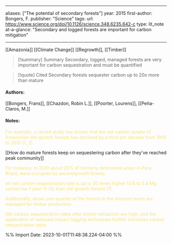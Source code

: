   
---
aliases: ["The potential of secondary forests"] 
year: 2015 
first-author: Bongers, F.
publisher: "Science" 
tags:
url: https://www.science.org/doi/10.1126/science.348.6235.642-c 
type: lit_note
at-a-glance: "Secondary and logged forests are important for carbon mitigation"

--- 
[[Amazonia]] [[Climate Change]] [[Regrowth]], [[Timber]]

>[!summary] Summary
>Secondary, logged, managed forests are very important for carbon sequestration and must be quantified

>[!quote] Cited
>Secondary forests sequester carbon up to 20x more than mature

#### Authors:
[[Bongers, Frans]], [[Chazdon, Robin L.]], [[Poorter, Lourens]], [[Peña-Claros, M.]]
#### Notes:
<p>  <span style="color: #F9E076">For example, a recent study has shown that the net carbon uptake of Amazonian old-growth forests has declined by a third per decade from 1990 to 2010 (1, 2)</span>  </p> 
[[How do mature forests keep on sequestering carbon after they've reached peak community]]

<p>  <span style="color: #F9E076">For instance, in 2010 about 25% of formerly deforested areas in Para, Brazil, were occupied by secondgrowth forests.</span>  </p> <p>  <span style="color: #F9E076">eir net carbon sequestration rate is up to 20 times higher (4.6 to 5.8 Mg carbon ha–1 year–1) (3) than old-growth forests (1).</span>  </p> <p>  <span style="color: #F9E076">Additionally, about one-quarter of the forests in the Amazon basin are managed for timber production.</span>  </p> <p>  <span style="color: #F9E076">Net carbon sequestration rates after timber extraction are high, and the application of reduced-impact logging techniques further increases carbon sequestration rates</span>  </p>
%% Import Date: 2023-10-01T11:48:38.224-04:00 %%
